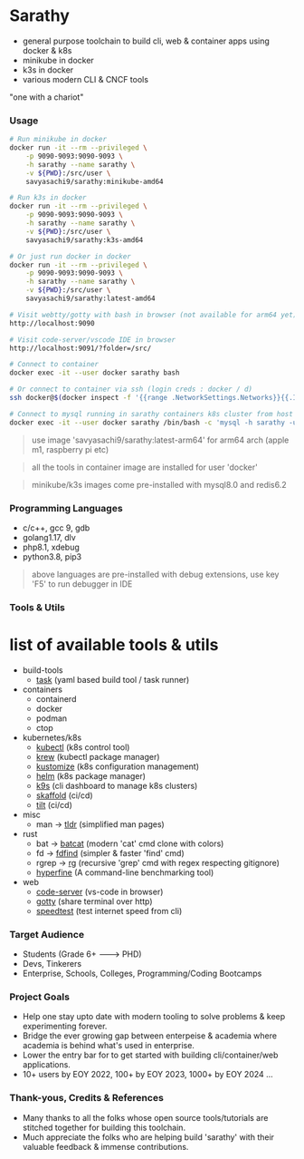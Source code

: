 # Sarathy
- general purpose toolchain to build cli, web & container apps using docker & k8s
- minikube in docker
- k3s in docker
- various modern CLI & CNCF tools

"one with a chariot"

### Usage
```bash
# Run minikube in docker
docker run -it --rm --privileged \
    -p 9090-9093:9090-9093 \
    -h sarathy --name sarathy \
    -v ${PWD}:/src/user \
    savyasachi9/sarathy:minikube-amd64

# Run k3s in docker
docker run -it --rm --privileged \
    -p 9090-9093:9090-9093 \
    -h sarathy --name sarathy \
    -v ${PWD}:/src/user \
    savyasachi9/sarathy:k3s-amd64

# Or just run docker in docker
docker run -it --rm --privileged \
    -p 9090-9093:9090-9093 \
    -h sarathy --name sarathy \
    -v ${PWD}:/src/user \
    savyasachi9/sarathy:latest-amd64

# Visit webtty/gotty with bash in browser (not available for arm64 yet)
http://localhost:9090

# Visit code-server/vscode IDE in browser
http://localhost:9091/?folder=/src/

# Connect to container
docker exec -it --user docker sarathy bash

# Or connect to container via ssh (login creds : docker / d)
ssh docker@$(docker inspect -f '{{range .NetworkSettings.Networks}}{{.IPAddress}}{{end}}' sarathy)

# Connect to mysql running in sarathy containers k8s cluster from host OS (if using minikube image)
docker exec -it --user docker sarathy /bin/bash -c 'mysql -h sarathy -u root -proot'
```
> use image 'savyasachi9/sarathy:latest-arm64' for arm64 arch (apple m1, raspberry pi etc)

> all the tools in container image are installed for user 'docker'

> minikube/k3s images come pre-installed with mysql8.0 and redis6.2

### Programming Languages
- c/c++, gcc 9, gdb
- golang1.17, dlv
- php8.1, xdebug
- python3.8, pip3

> above languages are pre-installed with debug extensions, use key 'F5' to run debugger in IDE


### Tools & Utils
# list of available tools & utils
- build-tools
  * [task](https://taskfile.dev) (yaml based build tool / task runner)
- containers
  * containerd
  * docker
  * podman
  * ctop
- kubernetes/k8s
  * [kubectl](https://kubernetes.io/docs/reference/kubectl/) (k8s control tool)
  * [krew](https://krew.sigs.k8s.io/) (kubectl package manager)
  * [kustomize](https://kustomize.io/) (k8s configuration management)
  * [helm](https://github.com/helm/helm) (k8s package manager)
  * [k9s](https://github.com/derailed/k9s) (cli dashboard to manage k8s clusters)
  * [skaffold](https://skaffold.dev/) (ci/cd)
  * [tilt](https://tilt.dev/) (ci/cd)
- misc
  * man   -> [tldr](https://tldr.sh/) (simplified man pages)
- rust
  * bat   -> [batcat](https://github.com/sharkdp/bat) (modern 'cat' cmd clone with colors)
  * fd    -> [fdfind](https://github.com/sharkdp/fd) (simpler & faster 'find' cmd)
  * rgrep -> [rg](https://github.com/BurntSushi/ripgrep) (recursive 'grep' cmd with regex respecting gitignore)
  * [hyperfine](https://github.com/sharkdp/hyperfine) (A command-line benchmarking tool)
- web
  * [code-server](https://github.com/coder/code-server) (vs-code in browser)
  * [gotty](https://github.com/yudai/gotty) (share terminal over http)
  * [speedtest](https://www.speedtest.net/apps/cli) (test internet speed from cli)

### Target Audience
- Students (Grade 6+ ---> PHD)
- Devs, Tinkerers
- Enterprise, Schools, Colleges, Programming/Coding Bootcamps

### Project Goals
- Help one stay upto date with modern tooling to solve problems & keep experimenting forever.
- Bridge the ever growing gap between enterpeise & academia where academia is behind what's used in enterprise.
- Lower the entry bar for to get started with building cli/container/web applications.
- 10+ users by EOY 2022, 100+ by EOY 2023, 1000+ by EOY 2024 ...

### Thank-yous, Credits & References
- Many thanks to all the folks whose open source tools/tutorials are stitched together for building this toolchain.
- Much appreciate the folks who are helping build 'sarathy' with their valuable feedback & immense contributions.